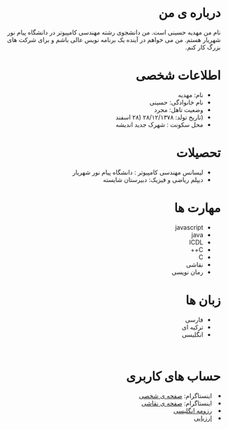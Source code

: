 <div dir="rtl">
<h1> درباره ی من </h1>
<p>
نام من مهدیه حسینی است.
 من دانشجوی رشته مهندسی کامپیوتر در دانشگاه پیام نور شهریار هستم.
 من می خواهم در آینده یک برنامه نویس عالی باشم و برای شرکت های بزرگ کار کنم.
</p>

<h1> اطلاعات شخصی </h1>
<ul>
<li> نام: مهدیه </li>
<li> نام خانوادگی: حسینی </li>
<li> وضعیت تاهل: مجرد </li>
<li> (تاریخ تولد: ۲۸/۱۲/۱۳۷۸ (۲۸ اسفند </li>
<li> محل سکونت : شهرک جدید اندیشه </li>

</ul>

 <h1> تحصیلات </h1>
<ul>
<li> لیسانس مهندسی کامپیوتر : دانشگاه پیام نور شهریار </li>
<li> دیپلم ریاضی و فیزیک: دبیرستان شایسته </li> 
</ul>

<h1>مهارت ها</h1>

<ul>
<li>javascript</li>
  <li>java</li>
  <li>ICDL</li>
  <li>C++</li>
  <li>C</li>
  <li>نقاشی</li>
  <li>رمان نویسی </li>
</ul>

<h1> زبان ها</h1>

<ul>
  <li> فارسی </li>
  <li> ترکیه ای </li>
<li> انگلیسی </li>
</ul>

<br>

<h1> حساب های کاربری </h1>
  <li>اینستاگرام: <a href="https://instagram.com/_mahiii.h_?igshid=843xjbt2wstc"> صفحه ی شخصی </a></li>
  <li>اینستاگرام: <a href="https://instagram.com/_mahiii.art_?igshid=843xjbt2wstc"> صفحه ی نقاشی </a></li>

  <li> <a href="https://mahi-hosseini.github.io/Mahi-hoseini.github.io/"> رزومه انگلیسی </a></li>
  <li> <a href="https://github.com/mahi-hosseini/PNU_3991_AR/blob/main/_General/XX_CV_CheckList_AR_3991.pdf"> ارزیابی </a> </li>

